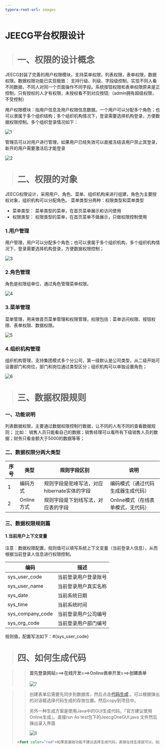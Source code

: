 ```yaml
---
typora-root-url: images
---
```


# JEECG平台权限设计

> # 一、权限的设计概念

JEECG封装了完善的用户权限模块，支持菜单权限，列表权限，表单权限，数据权限。数据权限功能已实现极致： 支持行级、列级、字段级控制，实现不同人看不同数据，不同人对同一个页面操作不同字段。系统按钮权限和表单权限原来是正控制，只有授权的人才有权限，未授权看不到对应按钮;（admin拥有超级权限，不受控制）

用户权限模块：指用户信息及用户权限信息数据。一个用户可以分配多个角色；也可以隶属于多个组织结构；多个组织机构情况下，登录需要选择机构登录，方便数据权限控制。多个组织登录情况如下：

![1](/1.png)

管理员可以对用户进行管理，如果用户已经失效可以直接冻结该用户禁止其登录，新开的用户需要激活后才能登录

![2](/2.png)



> # 二、权限的对象

JEECG权限设计，采用用户、角色、菜单、组织机构来进行组建，角色为主要授权对象，组织机构可以分配角色。 菜单类型分两种：权限类型和菜单类型

- 菜单类型： 菜单类型的菜单，在首页菜单展示和访问使用
- 权限类型： 权限类型的菜单，在首页菜单不做展示，只做权限控制使用

### 1.用户管理

用户管理，用户可以分配多个角色；也可以隶属于多个组织机构，多个组织机构情况下，登录需要选择机构登录，方便数据权限控制；

![3](/3.png)



### 2.角色管理

角色是权限组单位，通过角色管理菜单权限。

![4](/4.png)



### 3.菜单管理

菜单管理，用来做首页菜单管理和权限管理，权限包括：菜单访问权限、按钮权限、表单权限、数据权限。

![5](/5.png)



### 4.组织机构管理

组织机构管理，支持集团模式多个分公司，第一级默认是公司类型，从二级开始可设置部门和岗位，部门和岗位通过类型区分；组织机构可以单独设置角色；

![6](/6.png)



> # 三、数据权限规则

### 一、功能说明

列表数据权限，主要通过数据权限控制行数据，让不同的人有不同的查看数据规则； 比如： 销售人员只能看自己的数据；销售经理可以看所有下级销售人员的数据；财务只看金额大于5000的数据等等；   

### 二、数据权限分两大类型

| 序号 | 类型       | 规则字段区别                                | 说明                               |
| ---- | ---------- | ------------------------------------------- | ---------------------------------- |
| 1    | 编码方式   | 规则字段是驼峰写法，对应hibernate实体的字段 | 编码模式（通过代码生成器生成代码） |
| 2    | Online方式 | 规则字段是下划线写法，对应表的字段          | Online模式（在线表单模式，无代码） |

### 三、数据权限规则篇

#### 1.当前用户上下文变量

注意：数据权限配置，规则值可以填写系统上下文变量（当前登录人信息），从而根据当前登录人信息进行权限控制。

| 编码             | 描述                 |
| ---------------- | -------------------- |
| sys_user_code    | 当前登录用户登录账号 |
| sys_user_name    | 当前登录用户真实名称 |
| sys_date         | 当前系统日期         |
| sys_time         | 当前系统时间         |
| sys_company_code | 当前登录用户公司编号 |
| sys_org_code     | 当前登录用户部门编号 |

规则值，配置写法如下：#{sys_user_code}   



> # 四、如何生成代码

> > #### 首先登录网站===>在线开发===>Online表单开发===>创建表单
> >
> > ![7](/7.png)

> > 创建表单后需要先同步到数据库，然后点击<u>**代码生成**</u> 。可以根据弹出的对话框选择代码生成的存放位置。然后copy到项目中。
> >
> > 另外一种生成方案是使用Java中的GUI生成代码。『官方建议使用Online生成』。直接run As test包下的JeecgOneGUI.java 文件然后弹出录入界面
> >
> > ![8](/8.png)
>
> ```html
> <font color="red">如果是基础功能不建议选择生成代码。直接在线生成就可以，如果有需要做开发API接口给前台使用的则需要生成代码放到项目中以便增加注解【API采用Swagger】，只有在方法上加入`@ApiOperation`注解才能在Swagger中显示。</font>
> ```
>
>


